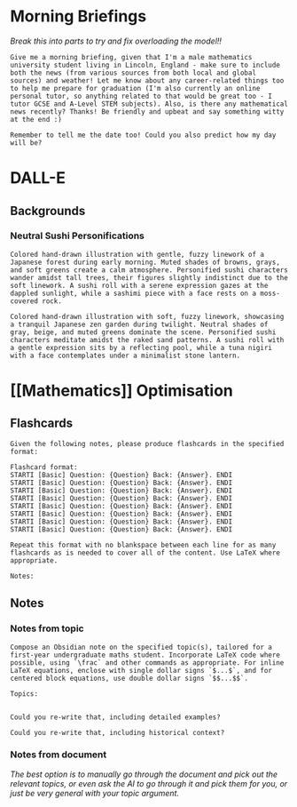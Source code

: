 # Morning Briefings
*Break this into parts to try and fix overloading the model!!*
```
Give me a morning briefing, given that I'm a male mathematics university student living in Lincoln, England - make sure to include both the news (from various sources from both local and global sources) and weather! Let me know about any career-related things too to help me prepare for graduation (I'm also currently an online personal tutor, so anything related to that would be great too - I tutor GCSE and A-Level STEM subjects). Also, is there any mathematical news recently? Thanks! Be friendly and upbeat and say something witty at the end :)

Remember to tell me the date too! Could you also predict how my day will be?
```
# DALL-E
## Backgrounds
### Neutral Sushi Personifications
```
Colored hand-drawn illustration with gentle, fuzzy linework of a Japanese forest during early morning. Muted shades of browns, grays, and soft greens create a calm atmosphere. Personified sushi characters wander amidst tall trees, their figures slightly indistinct due to the soft linework. A sushi roll with a serene expression gazes at the dappled sunlight, while a sashimi piece with a face rests on a moss-covered rock.
```

```
Colored hand-drawn illustration with soft, fuzzy linework, showcasing a tranquil Japanese zen garden during twilight. Neutral shades of gray, beige, and muted greens dominate the scene. Personified sushi characters meditate amidst the raked sand patterns. A sushi roll with a gentle expression sits by a reflecting pool, while a tuna nigiri with a face contemplates under a minimalist stone lantern.
```
# [[Mathematics]] Optimisation
## Flashcards
```
Given the following notes, please produce flashcards in the specified format:

Flashcard format:
STARTI [Basic] Question: {Question} Back: {Answer}. ENDI
STARTI [Basic] Question: {Question} Back: {Answer}. ENDI
STARTI [Basic] Question: {Question} Back: {Answer}. ENDI
STARTI [Basic] Question: {Question} Back: {Answer}. ENDI
STARTI [Basic] Question: {Question} Back: {Answer}. ENDI
STARTI [Basic] Question: {Question} Back: {Answer}. ENDI
STARTI [Basic] Question: {Question} Back: {Answer}. ENDI
STARTI [Basic] Question: {Question} Back: {Answer}. ENDI

Repeat this format with no blankspace between each line for as many flashcards as is needed to cover all of the content. Use LaTeX where appropriate.

Notes:

```
## Notes
### Notes from topic
```
Compose an Obsidian note on the specified topic(s), tailored for a first-year undergraduate maths student. Incorporate LaTeX code where possible, using `\frac` and other commands as appropriate. For inline LaTeX equations, enclose with single dollar signs `$...$`, and for centered block equations, use double dollar signs `$$...$$`.

Topics:


```

```
Could you re-write that, including detailed examples?
```

```
Could you re-write that, including historical context?
```
### Notes from document
*The best option is to manually go through the document and pick out the relevant topics, or even ask the AI to go through it and pick them for you, or just be very general with your topic argument.*